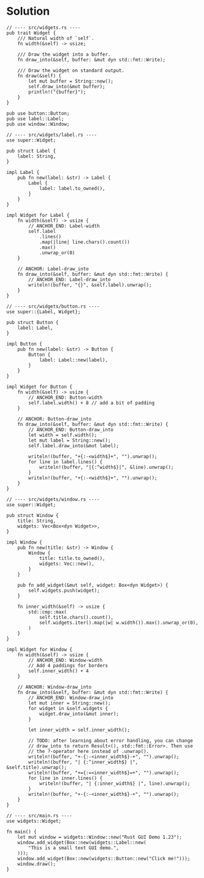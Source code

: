 # Solution

<!-- 
// Copyright 2023 Google LLC
//
// Licensed under the Apache License, Version 2.0 (the "License");
// you may not use this file except in compliance with the License.
// You may obtain a copy of the License at
//
//      http://www.apache.org/licenses/LICENSE-2.0
//
// Unless required by applicable law or agreed to in writing, software
// distributed under the License is distributed on an "AS IS" BASIS,
// WITHOUT WARRANTIES OR CONDITIONS OF ANY KIND, either express or implied.
// See the License for the specific language governing permissions and
// limitations under the License.
-->

```rust,ignore
// ---- src/widgets.rs ----
pub trait Widget {
    /// Natural width of `self`.
    fn width(&self) -> usize;

    /// Draw the widget into a buffer.
    fn draw_into(&self, buffer: &mut dyn std::fmt::Write);

    /// Draw the widget on standard output.
    fn draw(&self) {
        let mut buffer = String::new();
        self.draw_into(&mut buffer);
        println!("{buffer}");
    }
}

pub use button::Button;
pub use label::Label;
pub use window::Window;
```

```rust,ignore
// ---- src/widgets/label.rs ----
use super::Widget;

pub struct Label {
    label: String,
}

impl Label {
    pub fn new(label: &str) -> Label {
        Label {
            label: label.to_owned(),
        }
    }
}

impl Widget for Label {
    fn width(&self) -> usize {
        // ANCHOR_END: Label-width
        self.label
            .lines()
            .map(|line| line.chars().count())
            .max()
            .unwrap_or(0)
    }

    // ANCHOR: Label-draw_into
    fn draw_into(&self, buffer: &mut dyn std::fmt::Write) {
        // ANCHOR_END: Label-draw_into
        writeln!(buffer, "{}", &self.label).unwrap();
    }
}
```

```rust,ignore
// ---- src/widgets/button.rs ----
use super::{Label, Widget};

pub struct Button {
    label: Label,
}

impl Button {
    pub fn new(label: &str) -> Button {
        Button {
            label: Label::new(label),
        }
    }
}

impl Widget for Button {
    fn width(&self) -> usize {
        // ANCHOR_END: Button-width
        self.label.width() + 8 // add a bit of padding
    }

    // ANCHOR: Button-draw_into
    fn draw_into(&self, buffer: &mut dyn std::fmt::Write) {
        // ANCHOR_END: Button-draw_into
        let width = self.width();
        let mut label = String::new();
        self.label.draw_into(&mut label);

        writeln!(buffer, "+{:-<width$}+", "").unwrap();
        for line in label.lines() {
            writeln!(buffer, "|{:^width$}|", &line).unwrap();
        }
        writeln!(buffer, "+{:-<width$}+", "").unwrap();
    }
}
```

```rust,ignore
// ---- src/widgets/window.rs ----
use super::Widget;

pub struct Window {
    title: String,
    widgets: Vec<Box<dyn Widget>>,
}

impl Window {
    pub fn new(title: &str) -> Window {
        Window {
            title: title.to_owned(),
            widgets: Vec::new(),
        }
    }

    pub fn add_widget(&mut self, widget: Box<dyn Widget>) {
        self.widgets.push(widget);
    }

    fn inner_width(&self) -> usize {
        std::cmp::max(
            self.title.chars().count(),
            self.widgets.iter().map(|w| w.width()).max().unwrap_or(0),
        )
    }
}

impl Widget for Window {
    fn width(&self) -> usize {
        // ANCHOR_END: Window-width
        // Add 4 paddings for borders
        self.inner_width() + 4
    }

    // ANCHOR: Window-draw_into
    fn draw_into(&self, buffer: &mut dyn std::fmt::Write) {
        // ANCHOR_END: Window-draw_into
        let mut inner = String::new();
        for widget in &self.widgets {
            widget.draw_into(&mut inner);
        }

        let inner_width = self.inner_width();

        // TODO: after learning about error handling, you can change
        // draw_into to return Result<(), std::fmt::Error>. Then use
        // the ?-operator here instead of .unwrap().
        writeln!(buffer, "+-{:-<inner_width$}-+", "").unwrap();
        writeln!(buffer, "| {:^inner_width$} |", &self.title).unwrap();
        writeln!(buffer, "+={:=<inner_width$}=+", "").unwrap();
        for line in inner.lines() {
            writeln!(buffer, "| {:inner_width$} |", line).unwrap();
        }
        writeln!(buffer, "+-{:-<inner_width$}-+", "").unwrap();
    }
}
```

```rust,ignore
// ---- src/main.rs ----
use widgets::Widget;

fn main() {
    let mut window = widgets::Window::new("Rust GUI Demo 1.23");
    window.add_widget(Box::new(widgets::Label::new(
        "This is a small text GUI demo.",
    )));
    window.add_widget(Box::new(widgets::Button::new("Click me!")));
    window.draw();
}
```
